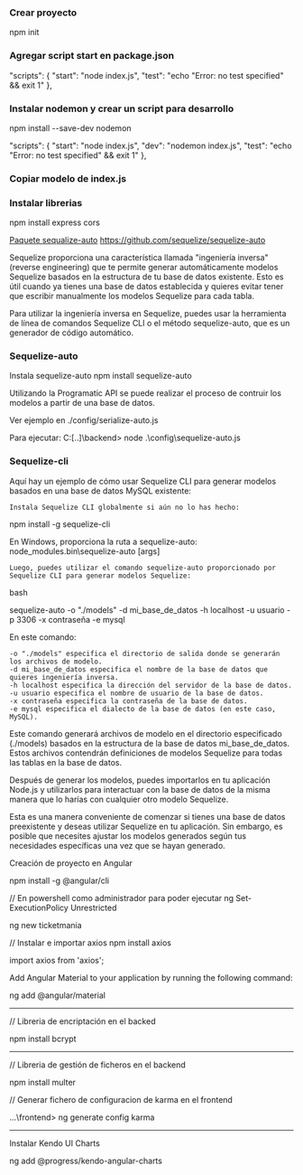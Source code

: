 ### Crear proyecto
npm init

### Agregar script start en package.json
 "scripts": {
    "start": "node index.js",
    "test": "echo \"Error: no test specified\" && exit 1"
  },

### Instalar nodemon y crear un script para desarrollo
npm install --save-dev nodemon

 "scripts": {
    "start": "node index.js",
    "dev": "nodemon index.js",
    "test": "echo \"Error: no test specified\" && exit 1"
  },

### Copiar modelo de index.js

### Instalar librerias
npm install express cors 

[Paquete sequalize-auto](https://www.npmjs.com/package/sequelize-auto)
https://github.com/sequelize/sequelize-auto

Sequelize proporciona una característica llamada "ingeniería inversa" (reverse engineering) que te permite generar automáticamente modelos Sequelize basados en la estructura de tu base de datos existente. Esto es útil cuando ya tienes una base de datos establecida y quieres evitar tener que escribir manualmente los modelos Sequelize para cada tabla.

Para utilizar la ingeniería inversa en Sequelize, puedes usar la herramienta de línea de comandos Sequelize CLI o el método sequelize-auto, que es un generador de código automático.
### Sequelize-auto

Instala sequelize-auto
npm install sequelize-auto

Utilizando la Programatic API se puede realizar el proceso de contruir los modelos a partir de una base de datos.

Ver ejemplo en ./config/serialize-auto.js

Para ejecutar: C:\[..]\backend> node .\config\sequelize-auto.js




### Sequelize-cli
Aquí hay un ejemplo de cómo usar Sequelize CLI para generar modelos basados en una base de datos MySQL existente:

    Instala Sequelize CLI globalmente si aún no lo has hecho:

npm install -g sequelize-cli

En Windows, proporciona la ruta a sequelize-auto: node_modules\.bin\sequelize-auto [args]

    Luego, puedes utilizar el comando sequelize-auto proporcionado por Sequelize CLI para generar modelos Sequelize:

bash

sequelize-auto -o "./models" -d mi_base_de_datos -h localhost -u usuario -p 3306 -x contraseña -e mysql

En este comando:

    -o "./models" especifica el directorio de salida donde se generarán los archivos de modelo.
    -d mi_base_de_datos especifica el nombre de la base de datos que quieres ingeniería inversa.
    -h localhost especifica la dirección del servidor de la base de datos.
    -u usuario especifica el nombre de usuario de la base de datos.
    -x contraseña especifica la contraseña de la base de datos.
    -e mysql especifica el dialecto de la base de datos (en este caso, MySQL).

Este comando generará archivos de modelo en el directorio especificado (./models) basados en la estructura de la base de datos mi_base_de_datos. Estos archivos contendrán definiciones de modelos Sequelize para todas las tablas en la base de datos.

Después de generar los modelos, puedes importarlos en tu aplicación Node.js y utilizarlos para interactuar con la base de datos de la misma manera que lo harías con cualquier otro modelo Sequelize.

Esta es una manera conveniente de comenzar si tienes una base de datos preexistente y deseas utilizar Sequelize en tu aplicación. Sin embargo, es posible que necesites ajustar los modelos generados según tus necesidades específicas una vez que se hayan generado.


Creación de proyecto en Angular

npm install -g @angular/cli

// En powershell como administrador para poder ejecutar ng
Set-ExecutionPolicy Unrestricted

ng new ticketmania

// Instalar e importar axios 
npm install axios

import axios from 'axios';


Add Angular Material to your application by running the following command:

ng add @angular/material

----------------------------------
// Libreria de encriptación en el backed

npm install bcrypt

-------------------------------------

// Libreria de gestión de ficheros en el backend

npm install multer

// Generar fichero de configuracion de karma en el frontend

...\frontend> ng generate config karma 

-----------------------------------------
Instalar Kendo UI Charts

ng add @progress/kendo-angular-charts

